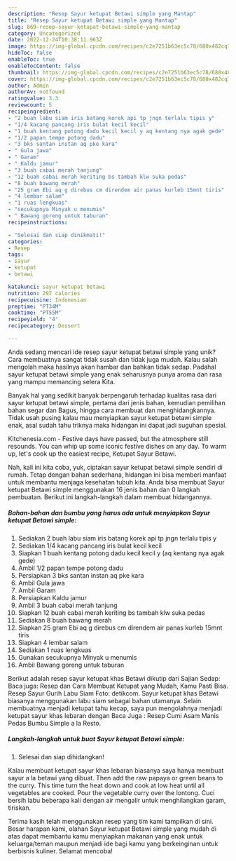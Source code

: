 ```yaml
---
description: "Resep Sayur ketupat Betawi simple yang Mantap"
title: "Resep Sayur ketupat Betawi simple yang Mantap"
slug: 869-resep-sayur-ketupat-betawi-simple-yang-mantap
category: Uncategorized
date: 2022-12-24T10:38:11.963Z
image: https://img-global.cpcdn.com/recipes/c2e7251b63ec5c78/680x482cq70/sayur-ketupat-betawi-simple-foto-resep-utama.jpg
hideToc: false
enableToc: true
enableTocContent: false
thumbnail: https://img-global.cpcdn.com/recipes/c2e7251b63ec5c78/680x482cq70/sayur-ketupat-betawi-simple-foto-resep-utama.jpg
cover: https://img-global.cpcdn.com/recipes/c2e7251b63ec5c78/680x482cq70/sayur-ketupat-betawi-simple-foto-resep-utama.jpg
author: Admin
authorAv: notfound
ratingvalue: 3.3
reviewcount: 5
recipeingredient:
- "2 buah labu siam iris batang korek api tp jngn terlalu tipis y"
- "1/4 kacang pancang iris bulat kecil kecil"
- "1 buah kentang potong dadu kecil kecil y aq kentang nya agak gede"
- "1/2 papan tempe potong dadu"
- "3 bks santan instan aq pke kara"
- " Gula jawa"
- " Garam"
- " Kaldu jamur"
- "3 buah cabai merah tanjung"
- "12 buah cabai merah keriting bs tambah klw suka pedas"
- "8 buah bawang merah"
- "25 gram Ebi aq g direbus cm direndem air panas kurleb 15mnt tiris"
- "4 lembar salam"
- "1 ruas lengkuas"
- "secukupnya Minyak u menumis"
- " Bawang goreng untuk taburan"
recipeinstructions:

- "Selesai dan siap dinikmati!"
categories:
- Resep
tags:
- sayur
- ketupat
- betawi

katakunci: sayur ketupat betawi 
nutrition: 297 calories
recipecuisine: Indonesian
preptime: "PT34M"
cooktime: "PT55M"
recipeyield: "4"
recipecategory: Dessert

---
```





Anda sedang mencari ide resep sayur ketupat betawi simple yang unik? Cara membuatnya sangat tidak susah dan tidak juga mudah. Kalau salah mengolah maka hasilnya akan hambar dan bahkan tidak sedap. Padahal sayur ketupat betawi simple yang enak seharusnya punya aroma dan rasa yang mampu memancing selera Kita.





Banyak hal yang sedikit banyak berpengaruh terhadap kualitas rasa dari sayur ketupat betawi simple, pertama dari jenis bahan, kemudian pemilihan bahan segar dan Bagus, hingga cara membuat dan menghidangkannya. Tidak usah pusing kalau mau menyiapkan sayur ketupat betawi simple enak,      asal sudah tahu triknya maka hidangan ini dapat jadi suguhan spesial.














Kitchenesia.com - Festive days have passed, but the atmosphere still resounds. You can whip up some iconic festive dishes on any day. To warm up, let&#39;s cook up the easiest recipe, Ketupat Sayur Betawi.






Nah, kali ini kita coba, yuk, ciptakan sayur ketupat betawi simple sendiri di rumah. Tetap dengan bahan sederhana, hidangan ini bisa memberi manfaat untuk membantu menjaga kesehatan tubuh kita. Anda bisa membuat Sayur ketupat Betawi simple menggunakan 16 jenis bahan dan 0 langkah pembuatan. Berikut ini langkah-langkah dalam membuat hidangannya.

<!--inarticleads1-->

##### Bahan-bahan dan bumbu yang harus ada untuk menyiapkan Sayur ketupat Betawi simple:

1. Sediakan 2 buah labu siam iris batang korek api tp jngn terlalu tipis y
1. Sediakan 1/4 kacang pancang iris bulat kecil kecil
1. Siapkan 1 buah kentang potong dadu kecil kecil y (aq kentang nya agak gede)
1. Ambil 1/2 papan tempe potong dadu
1. Persiapkan 3 bks santan instan aq pke kara
1. Ambil  Gula jawa
1. Ambil  Garam
1. Persiapkan  Kaldu jamur
1. Ambil 3 buah cabai merah tanjung
1. Siapkan 12 buah cabai merah keriting bs tambah klw suka pedas
1. Sediakan 8 buah bawang merah
1. Siapkan 25 gram Ebi aq g direbus cm direndem air panas kurleb 15mnt tiris
1. Siapkan 4 lembar salam
1. Sediakan 1 ruas lengkuas
1. Gunakan secukupnya Minyak u menumis
1. Ambil  Bawang goreng untuk taburan


Berikut adalah resep sayur ketupat khas Betawi dikutip dari Sajian Sedap: Baca juga: Resep dan Cara Membuat Ketupat yang Mudah, Kamu Pasti Bisa. Resep Sayur Gurih Labu Siam Foto: detikcom. Sayur ketupat khas Betawi biasanya menggunakan labu siam sebagai bahan utamanya. Selain membuatnya menjadi ketupat tahu kecap, saya pun mengolahnya menjadi ketupat sayur khas lebaran dengan Baca Juga : Resep Cumi Asam Manis Pedas Bumbu Simple a la Resto. 

<!--inarticleads2-->

##### Langkah-langkah untuk buat Sayur ketupat Betawi simple:


1. Selesai dan siap dihidangkan!

Kalau membuat ketupat sayur khas lebaran biasanya saya hanya membuat sayur a la betawi yang dibuat. Then add the raw papaya or green beans to the curry. This time turn the heat down and cook at low heat until all vegetables are cooked. Pour the vegetable curry over the lontong. Cuci bersih labu beberapa kali dengan air mengalir untuk menghilangkan garam, tiriskan. 

Terima kasih telah menggunakan resep yang tim kami tampilkan di sini. Besar harapan kami, olahan Sayur ketupat Betawi simple yang mudah di atas dapat membantu kamu menyiapkan makanan yang enak untuk keluarga/teman maupun menjadi ide bagi kamu yang berkeinginan untuk berbisnis kuliner. Selamat mencoba!

